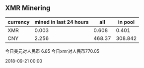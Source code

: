 ## XMR Minering

|currency|mined in last 24 hours|all|in pool|
|---|---|---|---|
|XMR|0.003|0.608|0.401|
|CNY|2.256|468.37|308.842|

今日美元对人民币 6.85	今日xmr对人民币770.05


2018-09-21 00:00